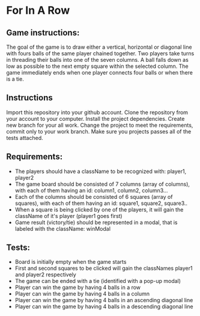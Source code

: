 # For In A Row

## Game instructions:
The goal of the game is to draw either a vertical, horizontal or diagonal line with fours balls of the same player chained together.
Two players take turns in threading their balls into one of the seven columns. A ball falls down as low as possible to the next
empty square within the selected column. The game immediately ends when one player connects four balls or when there is a tie.
 
 
 ## Instructions
Import this repository into your github account.
Clone the repository from your account to your computer.
Install the project dependencies.
Create new branch for your all work.
Change the project to meet the requirements, commit only to your work branch.
Make sure you projects passes all of the tests attached.


## Requirements:
- The players should have a className to be recognized with: player1, player2 
- The game board should be consisted of 7 columns (array of columns), with each of them having an id: column1, column2, column3...
- Each of the columns should be consisted of 6 squares (array of squares), with each of them having an id: square1, square2, square3..
- When a square is being clicked by one of the players, it will gain the className of it's player (player1 goes first)
- Game result (victory/tie) should be represented in a modal, that is labeled with the className: winModal


## Tests:
- Board is initially empty when the game starts
- First and second squares to be clicked will gain the classNames player1 and player2 respectively
- The game can be ended with a tie (identified with a pop-up modal)
- Player can win the game by having 4 balls in a row
- Player can win the game by having 4 balls in a column
- Player can win the game by having 4 balls in an ascending diagonal line
- Player can win the game by having 4 balls in a descending diagonal line

